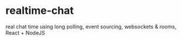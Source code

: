 # realtime-chat
real chat time using long polling, event sourcing, websockets &amp; rooms, React + NodeJS
